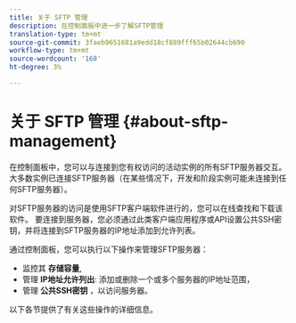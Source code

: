 ```yaml
---
title: 关于 SFTP 管理
description: 在控制面板中进一步了解SFTP管理
translation-type: tm+mt
source-git-commit: 3faeb9651681a9edd18cf889fff65b02644cb690
workflow-type: tm+mt
source-wordcount: '168'
ht-degree: 3%

---
```



# 关于 SFTP 管理 {#about-sftp-management}

在控制面板中，您可以与连接到您有权访问的活动实例的所有SFTP服务器交互。 大多数实例已连接SFTP服务器（在某些情况下，开发和阶段实例可能未连接到任何SFTP服务器）。

对SFTP服务器的访问是使用SFTP客户端软件进行的，您可以在线查找和下载该软件。 要连接到服务器，您必须通过此类客户端应用程序或API设置公共SSH密钥，并将连接到SFTP服务器的IP地址添加到允许列表。

通过控制面板，您可以执行以下操作来管理SFTP服务器：

* 监控其 **存储容量**,
* 管理 **IP地址允许列出**: 添加或删除一个或多个服务器的IP地址范围，
* 管理 **公共SSH密钥** ，以访问服务器。

以下各节提供了有关这些操作的详细信息。

